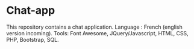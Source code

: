 # Chat-app
This repository contains a chat application. Language : French (english version incoming). Tools: Font Awesome, JQuery/Javascript, HTML, CSS, PHP, Bootstrap, SQL.
